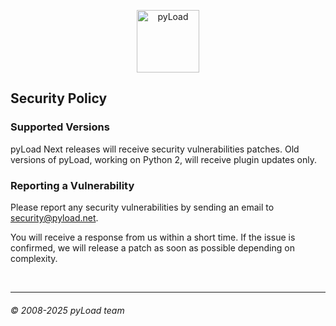 <p align="center">
  <img src="https://raw.githubusercontent.com/pyload/pyload/main/media/logo.png" alt="pyLoad" height="100" />
</p>

## Security Policy

### Supported Versions

pyLoad Next releases will receive security vulnerabilities patches.
Old versions of pyLoad, working on Python 2, will receive plugin updates only.

### Reporting a Vulnerability

Please report any security vulnerabilities by sending an email to security@pyload.net.

You will receive a response from us within a short time.
If the issue is confirmed, we will release a patch as soon as possible depending on complexity.

<br />

---

###### © 2008-2025 pyLoad team
